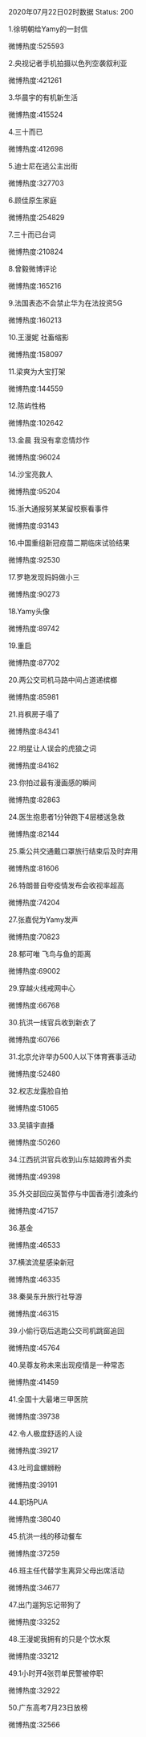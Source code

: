 2020年07月22日02时数据
Status: 200

1.徐明朝给Yamy的一封信

微博热度:525593

2.央视记者手机拍摄以色列空袭叙利亚

微博热度:421261

3.华晨宇的有机新生活

微博热度:415524

4.三十而已

微博热度:412698

5.迪士尼在逃公主出街

微博热度:327703

6.顾佳原生家庭

微博热度:254829

7.三十而已台词

微博热度:210824

8.曾毅微博评论

微博热度:165216

9.法国表态不会禁止华为在法投资5G

微博热度:160213

10.王漫妮 社畜缩影

微博热度:158097

11.梁爽为大宝打架

微博热度:144559

12.陈屿性格

微博热度:102642

13.金晨 我没有拿恋情炒作

微博热度:96024

14.沙宝亮救人

微博热度:95204

15.浙大通报努某某留校察看事件

微博热度:93143

16.中国重组新冠疫苗二期临床试验结果

微博热度:92530

17.罗艳发现妈妈做小三

微博热度:90273

18.Yamy头像

微博热度:89742

19.重启

微博热度:87702

20.两公交司机马路中间占道递槟榔

微博热度:85981

21.肖枫房子塌了

微博热度:84341

22.明星让人误会的虎狼之词

微博热度:84162

23.你拍过最有漫画感的瞬间

微博热度:82863

24.医生抱患者1分钟跑下4层楼送急救

微博热度:82144

25.乘公共交通戴口罩旅行结束后及时弃用

微博热度:81606

26.特朗普自夸疫情发布会收视率超高

微博热度:74204

27.张嘉倪为Yamy发声

微博热度:70823

28.郁可唯 飞鸟与鱼的距离

微博热度:69002

29.穿越火线戒网中心

微博热度:66768

30.抗洪一线官兵收到新衣了

微博热度:60766

31.北京允许举办500人以下体育赛事活动

微博热度:52480

32.权志龙露脸自拍

微博热度:51065

33.吴镇宇直播

微博热度:50260

34.江西抗洪官兵收到山东姑娘跨省外卖

微博热度:49398

35.外交部回应英暂停与中国香港引渡条约

微博热度:47157

36.基金

微博热度:46533

37.横滨流星感染新冠

微博热度:46335

38.秦昊东升旅行社导游

微博热度:46315

39.小偷行窃后逃跑公交司机跳窗追回

微博热度:45764

40.吴尊友称未来出现疫情是一种常态

微博热度:41459

41.全国十大最堵三甲医院

微博热度:39738

42.令人极度舒适的人设

微博热度:39217

43.吐司盒螺蛳粉

微博热度:39191

44.职场PUA

微博热度:38040

45.抗洪一线的移动餐车

微博热度:37259

46.班主任代替学生离异父母出席活动

微博热度:34677

47.出门遛狗忘记带狗了

微博热度:33252

48.王漫妮我拥有的只是个饮水泵

微博热度:33212

49.1小时开4张罚单民警被停职

微博热度:32922

50.广东高考7月23日放榜

微博热度:32566

